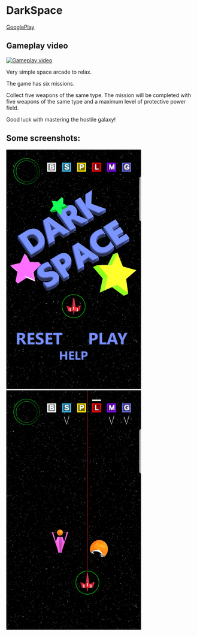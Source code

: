 # DarkSpace
[GooglePlay](https://play.google.com/store/apps/details?id=com.avsappdevelopment.DarkSpace)<br />

Gameplay video
-----------------------------
[![Gameplay video](https://img.youtube.com/vi/owrg944KUH8/maxresdefault.jpg)](https://youtu.be/owrg944KUH8)<br />


Very simple space arcade to relax.

The game has six missions.

Collect five weapons of the same type. The mission will be completed with five weapons of the same type and a maximum level of protective power field.

Good luck with mastering the hostile galaxy!


Some screenshots:
------------------------------
<img src="/main.jpg"  height="640" width="360">
<img src="/Screenshot_DarkSpace.jpg"  height="640" width="360">



